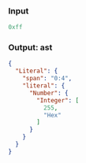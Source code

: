 ### Input
```js
0xff
```

### Output: ast
```json
{
  "Literal": {
    "span": "0:4",
    "literal": {
      "Number": {
        "Integer": [
          255,
          "Hex"
        ]
      }
    }
  }
}
```
